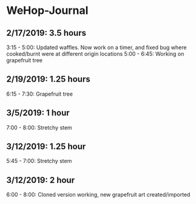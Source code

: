 # WeHop-Journal

## 2/17/2019: 3.5 hours
3:15 - 5:00: Updated waffles. Now work on a timer, and fixed bug where cooked/burnt were at different origin locations
5:00 - 6:45: Working on grapefruit tree

## 2/19/2019: 1.25 hours
6:15 - 7:30: Grapefruit tree

## 3/5/2019: 1 hour
7:00 - 8:00: Stretchy stem

## 3/12/2019: 1.25 hour
5:45 - 7:00: Stretchy stem

## 3/12/2019: 2 hour
6:00 - 8:00: Cloned version working, new grapefruit art created/imported
